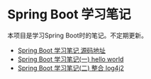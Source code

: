 # Spring Boot 学习笔记

本项目是学习Spring Boot时的笔记。不定期更新。

+ [Spring Boot 学习笔记 源码地址](https://github.com/zdRan/learning)
+ [Spring Boot 学习笔记(一) hello world](https://zdran.com/20180628.html)
+ [Spring Boot 学习笔记(二) 整合 log4j2](https://zdran.com/20180629.html)
